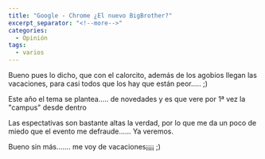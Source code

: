 ```yaml
---
title: "Google - Chrome ¿El nuevo BigBrother?"
excerpt_separator: "<!--more-->"
categories:
  - Opinión
tags:
  - varios
---
```

Bueno pues lo dicho, que con el calorcito, además de los agobios llegan las vacaciones, para casi todos que los hay que están peor..... ;)
<!--more-->

Este año el tema se plantea..... de novedades y es que vere por 1ª vez la "campus" desde dentro

Las espectativas son bastante altas la verdad, por lo que me da un poco de miedo que el evento me defraude...... Ya veremos.

Bueno sin más....... me voy de vacaciones¡¡¡¡ ;)